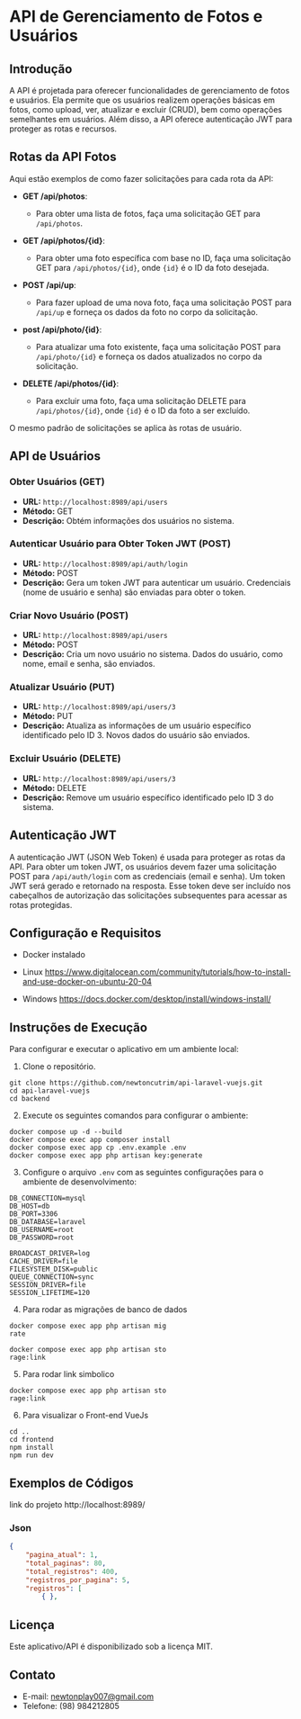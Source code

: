 # API de Gerenciamento de Fotos e Usuários

## Introdução

A API é projetada para oferecer funcionalidades de gerenciamento de fotos e usuários. Ela permite que os usuários realizem operações básicas em fotos, como upload, ver, atualizar e excluir (CRUD), bem como operações semelhantes em usuários. Além disso, a API oferece autenticação JWT para proteger as rotas e recursos.

## Rotas da API Fotos

Aqui estão exemplos de como fazer solicitações para cada rota da API:

- **GET /api/photos**:
  - Para obter uma lista de fotos, faça uma solicitação GET para `/api/photos`.

- **GET /api/photos/{id}**:
  - Para obter uma foto específica com base no ID, faça uma solicitação GET para `/api/photos/{id}`, onde `{id}` é o ID da foto desejada.

- **POST /api/up**:
  - Para fazer upload de uma nova foto, faça uma solicitação POST para `/api/up` e forneça os dados da foto no corpo da solicitação. 

- **post /api/photo/{id}**:
  - Para atualizar uma foto existente, faça uma solicitação POST para `/api/photo/{id}` e forneça os dados atualizados no corpo da solicitação.

- **DELETE /api/photos/{id}**:
  - Para excluir uma foto, faça uma solicitação DELETE para `/api/photos/{id}`, onde `{id}` é o ID da foto a ser excluído.

O mesmo padrão de solicitações se aplica às rotas de usuário.

## API de Usuários

### Obter Usuários (GET)
- **URL:** `http://localhost:8989/api/users`
- **Método:** GET
- **Descrição:** Obtém informações dos usuários no sistema.

### Autenticar Usuário para Obter Token JWT (POST)
- **URL:** `http://localhost:8989/api/auth/login`
- **Método:** POST
- **Descrição:** Gera um token JWT para autenticar um usuário. Credenciais (nome de usuário e senha) são enviadas para obter o token.

### Criar Novo Usuário (POST)
- **URL:** `http://localhost:8989/api/users`
- **Método:** POST
- **Descrição:** Cria um novo usuário no sistema. Dados do usuário, como nome, email e senha, são enviados.

### Atualizar Usuário (PUT)
- **URL:** `http://localhost:8989/api/users/3`
- **Método:** PUT
- **Descrição:** Atualiza as informações de um usuário específico identificado pelo ID 3. Novos dados do usuário são enviados.

### Excluir Usuário (DELETE)
- **URL:** `http://localhost:8989/api/users/3`
- **Método:** DELETE
- **Descrição:** Remove um usuário específico identificado pelo ID 3 do sistema.


## Autenticação JWT

A autenticação JWT (JSON Web Token) é usada para proteger as rotas da API. Para obter um token JWT, os usuários devem fazer uma solicitação POST para `/api/auth/login` com as credenciais (email e senha). Um token JWT será gerado e retornado na resposta. Esse token deve ser incluído nos cabeçalhos de autorização das solicitações subsequentes para acessar as rotas protegidas.

## Configuração e Requisitos

- Docker instalado

- Linux https://www.digitalocean.com/community/tutorials/how-to-install-and-use-docker-on-ubuntu-20-04
- Windows https://docs.docker.com/desktop/install/windows-install/

## Instruções de Execução

Para configurar e executar o aplicativo em um ambiente local:

1. Clone o repositório.
```
git clone https://github.com/newtoncutrim/api-laravel-vuejs.git
cd api-laravel-vuejs
cd backend 
```
2. Execute os seguintes comandos para configurar o ambiente:
```
docker compose up -d --build
docker compose exec app composer install
docker compose exec app cp .env.example .env
docker compose exec app php artisan key:generate
```
3. Configure o arquivo `.env` com as seguintes configurações para o ambiente de desenvolvimento:

```env
DB_CONNECTION=mysql
DB_HOST=db
DB_PORT=3306
DB_DATABASE=laravel
DB_USERNAME=root
DB_PASSWORD=root

BROADCAST_DRIVER=log
CACHE_DRIVER=file
FILESYSTEM_DISK=public
QUEUE_CONNECTION=sync
SESSION_DRIVER=file
SESSION_LIFETIME=120
```
4. Para rodar as migrações de banco de dados
```
docker compose exec app php artisan mig
rate

docker compose exec app php artisan sto
rage:link
```
5. Para rodar link simbolico
```
docker compose exec app php artisan sto
rage:link
```
6. Para visualizar o Front-end VueJs 
```
cd ..
cd frontend
npm install
npm run dev
```

## Exemplos de Códigos
link do projeto http://localhost:8989/
### Json

```json
{
	"pagina_atual": 1,
	"total_paginas": 80,
	"total_registros": 400,
	"registros_por_pagina": 5,
	"registros": [
		{ },

```

## Licença

Este aplicativo/API é disponibilizado sob a licença MIT.


## Contato

- E-mail: newtonplay007@gmail.com
- Telefone: (98) 984212805

